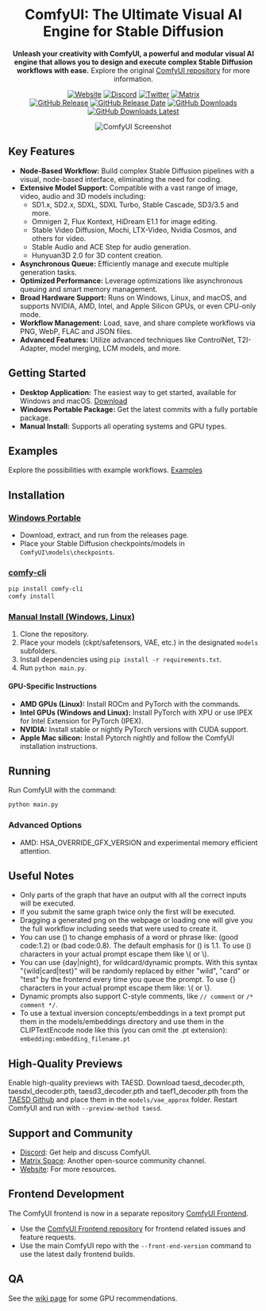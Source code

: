 <div align="center">

# ComfyUI: The Ultimate Visual AI Engine for Stable Diffusion

**Unleash your creativity with ComfyUI, a powerful and modular visual AI engine that allows you to design and execute complex Stable Diffusion workflows with ease.**  Explore the original [ComfyUI repository](https://github.com/comfyanonymous/ComfyUI) for more information.

[![Website][website-shield]][website-url]
[![Discord][discord-shield]][discord-url]
[![Twitter][twitter-shield]][twitter-url]
[![Matrix][matrix-shield]][matrix-url]
<br>
[![GitHub Release][github-release-shield]][github-release-link]
[![GitHub Release Date][github-release-date-shield]][github-release-link]
[![GitHub Downloads][github-downloads-shield]][github-downloads-link]
[![GitHub Downloads Latest][github-downloads-latest-shield]][github-downloads-link]

[matrix-shield]: https://img.shields.io/badge/Matrix-000000?style=flat&logo=matrix&logoColor=white
[matrix-url]: https://app.element.io/#/room/%23comfyui_space%3Amatrix.org
[website-shield]: https://img.shields.io/badge/ComfyOrg-4285F4?style=flat
[website-url]: https://www.comfy.org/
[discord-shield]: https://img.shields.io/badge/dynamic/json?url=https%3A%2F%2Fdiscord.com%2Fapi%2Finvites%2Fcomfyorg%3Fwith_counts%3Dtrue&query=%24.approximate_member_count&logo=discord&logoColor=white&label=Discord&color=green&suffix=%20total
[discord-url]: https://www.comfy.org/discord
[twitter-shield]: https://img.shields.io/twitter/follow/ComfyUI
[twitter-url]: https://x.com/ComfyUI

[github-release-shield]: https://img.shields.io/github/v/release/comfyanonymous/ComfyUI?style=flat&sort=semver
[github-release-link]: https://github.com/comfyanonymous/ComfyUI/releases
[github-release-date-shield]: https://img.shields.io/github/release-date/comfyanonymous/ComfyUI?style=flat
[github-downloads-shield]: https://img.shields.io/github/downloads/comfyanonymous/ComfyUI/total?style=flat
[github-downloads-latest-shield]: https://img.shields.io/github/downloads/comfyanonymous/ComfyUI/latest/total?style=flat&label=downloads%40latest
[github-downloads-link]: https://github.com/comfyanonymous/ComfyUI/releases

![ComfyUI Screenshot](https://github.com/user-attachments/assets/7ccaf2c1-9b72-41ae-9a89-5688c94b7abe)
</div>

## Key Features

*   **Node-Based Workflow:**  Build complex Stable Diffusion pipelines with a visual, node-based interface, eliminating the need for coding.
*   **Extensive Model Support:**  Compatible with a vast range of image, video, audio and 3D models including:
    *   SD1.x, SD2.x, SDXL, SDXL Turbo, Stable Cascade, SD3/3.5 and more.
    *   Omnigen 2, Flux Kontext, HiDream E1.1 for image editing.
    *   Stable Video Diffusion, Mochi, LTX-Video, Nvidia Cosmos, and others for video.
    *   Stable Audio and ACE Step for audio generation.
    *   Hunyuan3D 2.0 for 3D content creation.
*   **Asynchronous Queue:** Efficiently manage and execute multiple generation tasks.
*   **Optimized Performance:** Leverage optimizations like asynchronous queuing and smart memory management.
*   **Broad Hardware Support:** Runs on Windows, Linux, and macOS, and supports NVIDIA, AMD, Intel, and Apple Silicon GPUs, or even CPU-only mode.
*   **Workflow Management:** Load, save, and share complete workflows via PNG, WebP, FLAC and JSON files.
*   **Advanced Features:** Utilize advanced techniques like ControlNet, T2I-Adapter, model merging, LCM models, and more.

## Getting Started

*   **Desktop Application:** The easiest way to get started, available for Windows and macOS. [Download](https://www.comfy.org/download)
*   **Windows Portable Package:** Get the latest commits with a fully portable package.
*   **Manual Install:** Supports all operating systems and GPU types.

## Examples

Explore the possibilities with example workflows. [Examples](https://comfyanonymous.github.io/ComfyUI_examples/)

## Installation

### [Windows Portable](#windows-portable)

*   Download, extract, and run from the releases page.
*   Place your Stable Diffusion checkpoints/models in `ComfyUI\models\checkpoints`.

### [comfy-cli](https://docs.comfy.org/comfy-cli/getting-started)

```bash
pip install comfy-cli
comfy install
```

### [Manual Install (Windows, Linux)](#manual-install-windows-linux)

1.  Clone the repository.
2.  Place your models (ckpt/safetensors, VAE, etc.) in the designated `models` subfolders.
3.  Install dependencies using `pip install -r requirements.txt`.
4.  Run `python main.py`.

#### GPU-Specific Instructions

*   **AMD GPUs (Linux):** Install ROCm and PyTorch with the commands.
*   **Intel GPUs (Windows and Linux):**  Install PyTorch with XPU or use IPEX for Intel Extension for PyTorch (IPEX).
*   **NVIDIA:** Install stable or nightly PyTorch versions with CUDA support.
*   **Apple Mac silicon:** Install Pytorch nightly and follow the ComfyUI installation instructions.

## Running

Run ComfyUI with the command:

```bash
python main.py
```

### Advanced Options

*   AMD: HSA_OVERRIDE_GFX_VERSION and experimental memory efficient attention.

## Useful Notes
*   Only parts of the graph that have an output with all the correct inputs will be executed.
*   If you submit the same graph twice only the first will be executed.
*   Dragging a generated png on the webpage or loading one will give you the full workflow including seeds that were used to create it.
*   You can use () to change emphasis of a word or phrase like: (good code:1.2) or (bad code:0.8). The default emphasis for () is 1.1. To use () characters in your actual prompt escape them like \\( or \\).
*   You can use {day|night}, for wildcard/dynamic prompts. With this syntax "{wild|card|test}" will be randomly replaced by either "wild", "card" or "test" by the frontend every time you queue the prompt. To use {} characters in your actual prompt escape them like: \\{ or \\}.
*   Dynamic prompts also support C-style comments, like `// comment` or `/* comment */`.
*   To use a textual inversion concepts/embeddings in a text prompt put them in the models/embeddings directory and use them in the CLIPTextEncode node like this (you can omit the .pt extension):
```embedding:embedding_filename.pt```

## High-Quality Previews
Enable high-quality previews with TAESD.  Download taesd_decoder.pth, taesdxl_decoder.pth, taesd3_decoder.pth and taef1_decoder.pth from the [TAESD Github](https://github.com/madebyollin/taesd/) and place them in the `models/vae_approx` folder.  Restart ComfyUI and run with `--preview-method taesd`.

## Support and Community

*   [Discord](https://comfy.org/discord): Get help and discuss ComfyUI.
*   [Matrix Space](https://app.element.io/#/room/%23comfyui_space%3Amatrix.org): Another open-source community channel.
*   [Website](https://www.comfy.org/): For more resources.

## Frontend Development

The ComfyUI frontend is now in a separate repository [ComfyUI Frontend](https://github.com/Comfy-Org/ComfyUI_frontend). 

*   Use the [ComfyUI Frontend repository](https://github.com/Comfy-Org/ComfyUI_frontend) for frontend related issues and feature requests.
*   Use the main ComfyUI repo with the `--front-end-version` command to use the latest daily frontend builds.

## QA

See the [wiki page](https://github.com/comfyanonymous/ComfyUI/wiki/Which-GPU-should-I-buy-for-ComfyUI) for some GPU recommendations.